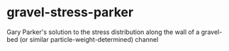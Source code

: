 # gravel-stress-parker
Gary Parker's solution to the stress distribution along the wall of a gravel-bed (or similar particle-weight-determined) channel
